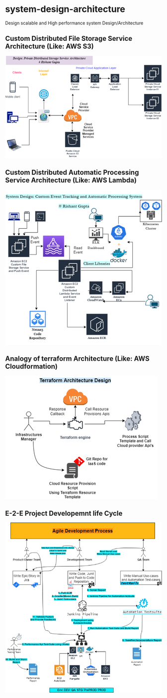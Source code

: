 # system-design-architecture
Design scalable and High performance system Design/Architecture 

## Custom Distributed File Storage Service Architecture (Like: AWS S3)

<img src="https://github.com/rishant/system-design-architecture/blob/main/FileUploadService-Arch.drawio.png" alt="MyStorageService">

## Custom Distributed Automatic Processing Service Architecture (Like: AWS Lambda)

<img src="https://github.com/rishant/system-design-architecture/blob/main/CustomLambdaEcoSystem.drawio.png" alt="MyAutomaticProcessing">

## Analogy of terraform Architecture (Like: AWS Cloudformation)

<img src="https://github.com/rishant/system-design-architecture/blob/main/Hashicorp_teraform_design_analogy.drawio.png" alt="Terraform">

## E-2-E Project Developemnt life Cycle
<img src="https://github.com/rishant/system-design-architecture/blob/main/e2e-software-development-process.drawio.png" alt="E2E">
